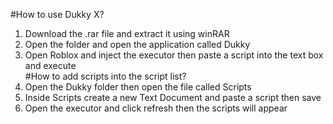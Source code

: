 #How to use Dukky X?
1. Download the .rar file and extract it using winRAR
2. Open the folder and open the application called Dukky
3. Open Roblox and inject the executor then paste a script into the text box and execute
<br>#How to add scripts into the script list?
1. Open the Dukky folder then open the file called Scripts
2. Inside Scripts create a new Text Document and paste a script then save
3. Open the executor and click refresh then the scripts will appear
